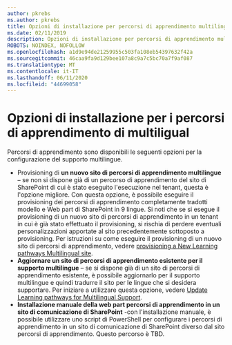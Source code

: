 ```yaml
---
author: pkrebs
ms.author: pkrebs
title: Opzioni di installazione per percorsi di apprendimento multilingue
ms.date: 02/11/2019
description: Opzioni di installazione per percorsi di apprendimento multilingue
ROBOTS: NOINDEX, NOFOLLOW
ms.openlocfilehash: a1d9e94de21259955c503fa108eb54397632f42a
ms.sourcegitcommit: 46caa9fa9d129bee107a8c9a7c5bc70a7f9af087
ms.translationtype: MT
ms.contentlocale: it-IT
ms.lasthandoff: 06/11/2020
ms.locfileid: "44699058"
---
```

# <a name="setup-options-for-multiligual-learning-pathways"></a>Opzioni di installazione per i percorsi di apprendimento di multiligual
Percorsi di apprendimento sono disponibili le seguenti opzioni per la configurazione del supporto multilingue.
- Provisioning di **un nuovo sito di percorsi di apprendimento multilingue** – se non si dispone già di un percorso di apprendimento del sito di SharePoint di cui è stato eseguito l'esecuzione nel tenant, questa è l'opzione migliore. Con questa opzione, è possibile eseguire il provisioning dei percorsi di apprendimento completamente tradotti modello e Web part di SharePoint in 9 lingue. Si noti che se si esegue il provisioning di un nuovo sito di percorsi di apprendimento in un tenant in cui è già stato effettuato il provisioning, si rischia di perdere eventuali personalizzazioni apportate al sito precedentemente sottoposto a provisioning. Per istruzioni su come eseguire il provisioning di un nuovo sito di percorsi di apprendimento, vedere [provisioning a New Learning pathways Multilingual site](custom_provision_ml.md).
- **Aggiornare un sito di percorsi di apprendimento esistente per il supporto multilingue** – se si dispone già di un sito di percorsi di apprendimento esistente, è possibile aggiornarlo per il supporto multilingue e quindi tradurre il sito per le lingue che si desidera supportare. Per iniziare a utilizzare questa opzione, vedere [Update Learning pathways for Multilingual Support](custom_update_ml.md). 
- **Installazione manuale della web part percorsi di apprendimento in un sito di comunicazione di SharePoint** -con l'installazione manuale, è possibile utilizzare uno script di PowerShell per configurare i percorsi di apprendimento in un sito di comunicazione di SharePoint diverso dal sito percorsi di apprendimento. Questo percorso è TBD.   

